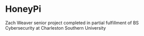 # HoneyPi
Zach Weaver senior project completed in partial fulfillment of BS Cybersecurity at Charleston Southern University
